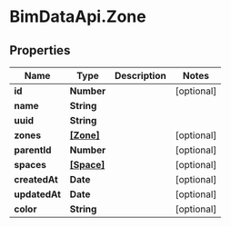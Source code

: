 # BimDataApi.Zone

## Properties

Name | Type | Description | Notes
------------ | ------------- | ------------- | -------------
**id** | **Number** |  | [optional] 
**name** | **String** |  | 
**uuid** | **String** |  | 
**zones** | [**[Zone]**](Zone.md) |  | [optional] 
**parentId** | **Number** |  | [optional] 
**spaces** | [**[Space]**](Space.md) |  | [optional] 
**createdAt** | **Date** |  | [optional] 
**updatedAt** | **Date** |  | [optional] 
**color** | **String** |  | [optional] 


